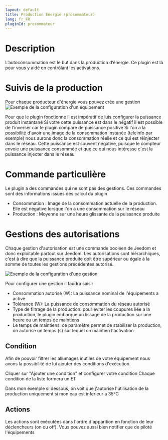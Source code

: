 ```yaml
---
layout: default
title: Production Énergie (prosommateur)
lang: fr_FR
pluginId: prosommateur
---
```


Description
===========

L’autoconsommation est le but dans la production d’énergie. Ce plugin est là pour vous y aidé en contrôlant les activations.

Suivis de la production
=======================

Pour chaque producteur d'énergie vous pouvez crée une gestion
![Exemple de la configuration d'un équipement](../images/ConfigurationProducteurs.jpg)

Pour que le plugin fonctionne il est impératif de luis configurer la puissance produit instantané
Si votre cette puissance est dans le négatif il est possible de l'inverser car le plugin compare de puissance positive
Si l'on a la possibilité d'avoir une image de la consommation instanée (teleinfo par exemple) nous aurons donc la consommation réelle et ce qui est réinjecter dans le réseau.
Cette puissance est souvent négative, puisque le compteur envoie une puissance consommée et que ce qui nous intéresse c'est la puissance injecter dans le réseau

Commande particulière
=====================

Le plugin a des commandes qui ne sont pas des gestions.
Ces commandes sont des informations issues des calcul du plugin
* Consommation : Image de la consommation actuelle de la production. Elle est négative lorsque l'on a une consommation sur le réseau
* Production : Moyenne sur une heure glissante de la puissance produite

Gestions des autorisations
==========================

Chaque gestion d'autorisation est une commande booléen de Jeedom et donc exploitable partout sur Jeedom.
Les autorisations sont hiérarchiques, c'est à dire que la puissance produite doit être supérieur ou égale à la somme de toutes les gestions précédentes autorisé.

![Exemple de la configuration d'une gestion](../images/ConfigurationGestions.jpg)

Pour configurer une gestion il faudra saisir
* Consommation autorisé (W): La puissance nominal de l'équipements a activé
* Tolérance (W): La puissance de consommation du réseau autorisé
* Type de filtrage de la production: pour éviter les coupures liée a la production, le plugin embarque un lissage de la production sur une heure ou un temps de maintiens
* Le temps de maintiens: ce paramètre permet de stabiliser la production, on autorise un temps (s) sur lequel on maintien l'activation

Condition
----------
Afin de pouvoir filtrer les allumages inutiles de votre équipement nous avons la possibilité de lui ajouter des conditions d'exécution.

Cliquer sur "Ajouter une condition" et configurer votre condition
Chaque condition de la liste formera un ET

Dans mon exemple si dessous, on voit que j'autorise l'utilisation de la production uniquement si mon eau est inferieur a 35°C

Actions
---------
Les actions sont exécutées dans l'ordre d'apparition en fonction de leur déclencheurs (on ou off).
Vous pouvez aussi bien notifier que de piloté l'équipements
